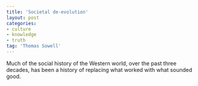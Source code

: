 ```yaml
---
title: 'Societal de-evolution'
layout: post
categories:
- culture
- knowledge
- truth
tag: 'Thomas Sowell'
---
```


Much of the social history of the Western world, over the past three decades, has been a history of replacing what worked with what sounded good.